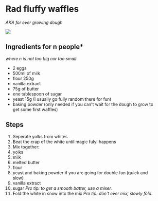 # Rad fluffy waffles
_AKA for ever growing dough_

![](https://raw.githubusercontent.com/3on/recipes/master/img/gauffres-1.jpg)

## Ingredients for n people*
_where n is not too big nor too small_
- 2 eggs
- 500ml of milk
- flour 250g
- vanilla extract
- 75g of butter
- one tablespoon of sugar
- yeast 15g (I usually go fully random there for fun)
- baking powder (only needed if you can't wait for the dough to grow to get some first waffles)


## Steps
1. Seperate yolks from whites
2. Beat the crap of the white until magic fulyl happens
3. Mix together:
  1. yolks
  1. milk
  1. melted butter
  1. flour
  1. yeast and baking powder if you are going for double fun (quick and slow)
  1. vanilla extract
  1. sugar
  _Pro tip: to get a smooth batter, use a mixer._
4. Fold the white in snow into the mix
  _Pro tip: don't ever mix, slowly fold._
